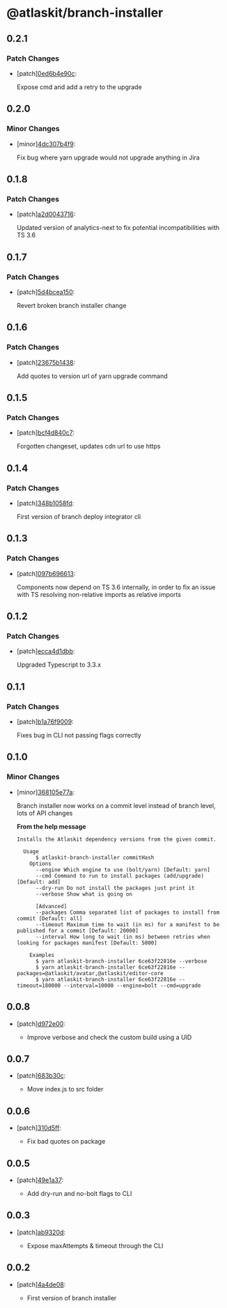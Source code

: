 # @atlaskit/branch-installer

## 0.2.1

### Patch Changes

- [patch][0ed6b4e90c](https://bitbucket.org/atlassian/atlaskit-mk-2/commits/0ed6b4e90c):

  Expose cmd and add a retry to the upgrade

## 0.2.0

### Minor Changes

- [minor][4dc307b4f9](https://bitbucket.org/atlassian/atlaskit-mk-2/commits/4dc307b4f9):

  Fix bug where yarn upgrade would not upgrade anything in Jira

## 0.1.8

### Patch Changes

- [patch][a2d0043716](https://bitbucket.org/atlassian/atlaskit-mk-2/commits/a2d0043716):

  Updated version of analytics-next to fix potential incompatibilities with TS 3.6

## 0.1.7

### Patch Changes

- [patch][5d4bcea150](https://bitbucket.org/atlassian/atlaskit-mk-2/commits/5d4bcea150):

  Revert broken branch installer change

## 0.1.6

### Patch Changes

- [patch][23675b1438](https://bitbucket.org/atlassian/atlaskit-mk-2/commits/23675b1438):

  Add quotes to version url of yarn upgrade command

## 0.1.5

### Patch Changes

- [patch][bcf4d840c7](https://bitbucket.org/atlassian/atlaskit-mk-2/commits/bcf4d840c7):

  Forgotten changeset, updates cdn url to use https

## 0.1.4

### Patch Changes

- [patch][348b1058fd](https://bitbucket.org/atlassian/atlaskit-mk-2/commits/348b1058fd):

  First version of branch deploy integrator cli

## 0.1.3

### Patch Changes

- [patch][097b696613](https://bitbucket.org/atlassian/atlaskit-mk-2/commits/097b696613):

  Components now depend on TS 3.6 internally, in order to fix an issue with TS resolving non-relative imports as relative imports

## 0.1.2

### Patch Changes

- [patch][ecca4d1dbb](https://bitbucket.org/atlassian/atlaskit-mk-2/commits/ecca4d1dbb):

  Upgraded Typescript to 3.3.x

## 0.1.1

### Patch Changes

- [patch][b1a76f9009](https://bitbucket.org/atlassian/atlaskit-mk-2/commits/b1a76f9009):

  Fixes bug in CLI not passing flags correctly

## 0.1.0

### Minor Changes

- [minor][368105e77a](https://bitbucket.org/atlassian/atlaskit-mk-2/commits/368105e77a):

  Branch installer now works on a commit level instead of branch level, lots of API changes

  **From the help message**

  ```
  Installs the Atlaskit dependency versions from the given commit.

    Usage
        $ atlaskit-branch-installer commitHash
      Options
        --engine Which engine to use (bolt/yarn) [Default: yarn]
        --cmd Command to run to install packages (add/upgrade) [Default: add]
        --dry-run Do not install the packages just print it
        --verbose Show what is going on

        [Advanced]
        --packages Comma separated list of packages to install from commit [Default: all]
        --timeout Maximum time to wait (in ms) for a manifest to be published for a commit [Default: 20000]
        --interval How long to wait (in ms) between retries when looking for packages manifest [Default: 5000]

      Examples
        $ yarn atlaskit-branch-installer 6ce63f22816e --verbose
        $ yarn atlaskit-branch-installer 6ce63f22816e --packages=@atlaskit/avatar,@atlaskit/editor-core
        $ yarn atlaskit-branch-installer 6ce63f22816e --timeout=180000 --interval=10000 --engine=bolt --cmd=upgrade
  ```

## 0.0.8

- [patch][d972e00](https://bitbucket.org/atlassian/atlaskit-mk-2/commits/d972e00):

  - Improve verbose and check the custom build using a UID

## 0.0.7

- [patch][683b30c](https://bitbucket.org/atlassian/atlaskit-mk-2/commits/683b30c):

  - Move index.js to src folder

## 0.0.6

- [patch][310d5ff](https://bitbucket.org/atlassian/atlaskit-mk-2/commits/310d5ff):

  - Fix bad quotes on package

## 0.0.5

- [patch][49e1a37](https://bitbucket.org/atlassian/atlaskit-mk-2/commits/49e1a37):

  - Add dry-run and no-bolt flags to CLI

## 0.0.3

- [patch][ab9320d](https://bitbucket.org/atlassian/atlaskit-mk-2/commits/ab9320d):

  - Expose maxAttempts & timeout through the CLI

## 0.0.2

- [patch][4a4de08](https://bitbucket.org/atlassian/atlaskit-mk-2/commits/4a4de08):

  - First version of branch installer
